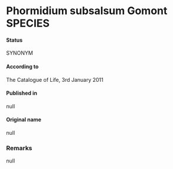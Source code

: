 Phormidium subsalsum Gomont SPECIES
=======

#### Status
SYNONYM

#### According to
The Catalogue of Life, 3rd January 2011

#### Published in
null

#### Original name
null

### Remarks
null